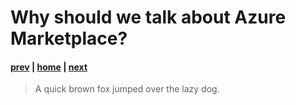 # Why should we talk about Azure Marketplace?

#### [prev](./welcome.md) | [home](./welcome.md)  | [next](./concepts.md)

> A quick brown fox jumped over the lazy dog.

